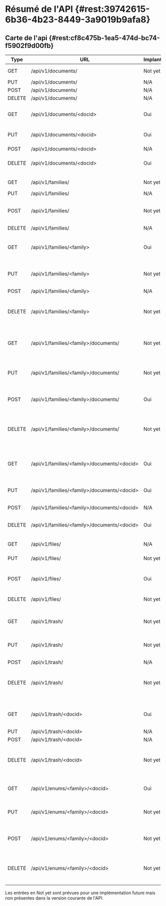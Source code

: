 # Résumé de l'API {#rest:39742615-6b36-4b23-8449-3a9019b9afa8}

## Carte de l'api {#rest:cf8c475b-1ea5-474d-bc74-f5902f9d00fb}

|  Type  |                        URL                              |               Implanté              |                             Signification                             |
| ------ | -------------------------------------------------       | ----------------------------------- | --------------------------------------------------------------------- |
| GET    | /api/v1/documents/                                      | <span class="apiTodo">Not yet</span>| Liste de documents                                                    |
| PUT    | /api/v1/documents/                                      | N/A                                 | N/A                                                                   |
| POST   | /api/v1/documents/                                      | N/A                                 | N/A                                                                   |
| DELETE | /api/v1/documents/                                      | N/A                                 | N/A                                                                   |
|        |                                                         |                                     |                                                                       |
| GET    | /api/v1/documents/&lt;docid&gt;                         | Oui                                 | [Récupération d'un document][GETDOC]                                  |
| PUT    | /api/v1/documents/&lt;docid&gt;                         | Oui                                 | [Mise à jour d'un document][PUTDOC]                                   |
| POST   | /api/v1/documents/&lt;docid&gt;                         | N/A                                 | N/A                                                                   |
| DELETE | /api/v1/documents/&lt;docid&gt;                         | Oui                                 | [Mise à la poubelle d'un document][DELDOC]                            |
|        |                                                         |                                     |                                                                       |
| GET    | /api/v1/families/                                       | <span class="apiTodo">Not yet</span>| Liste des familles                                                    |
| PUT    | /api/v1/families/                                       | N/A                                 | N/A                                                                   |
| POST   | /api/v1/families/                                       | <span class="apiTodo">Not yet</span>| Création d'une nouvelle famille                                       |
| DELETE | /api/v1/families/                                       | N/A                                 | N/A                                                                   |
|        |                                                         |                                     |                                                                       |
| GET    | /api/v1/families/&lt;family&gt;                         | Oui                                 | [Consultation du document décrivant la famille][GET_FAM]              |
| PUT    | /api/v1/families/&lt;family&gt;                         | <span class="apiTodo">Not yet</span>| Modification de la configuration de la famille                        |
| POST   | /api/v1/families/&lt;family&gt;                         | N/A                                 | N/A                                                                   |
| DELETE | /api/v1/families/&lt;family&gt;                         | <span class="apiTodo">Not yet</span>| Suppression de la famille et des documents associés                   |
|        |                                                         |                                     |                                                                       |
| GET    | /api/v1/families/&lt;family&gt;/documents/              | <span class="apiTodo">Not yet</span>| Liste des documents de cette famille                                  |
| PUT    | /api/v1/families/&lt;family&gt;/documents/              | <span class="apiTodo">Not yet</span>| Modification en masse de documents de cette famille                   |
| POST   | /api/v1/families/&lt;family&gt;/documents/              | Oui                                 | [Création d'un document de cette famille][POSTDOC]                    |
| DELETE | /api/v1/families/&lt;family&gt;/documents/              | <span class="apiTodo">Not yet</span>| Mise à la poubelle en masse de documents de cette famille             |
|        |                                                         |                                     |                                                                       |
| GET    | /api/v1/families/&lt;family&gt;/documents/&lt;docid&gt; | Oui                                 | [Récupération d'un document de la famille][GETDOC]                    |
| PUT    | /api/v1/families/&lt;family&gt;/documents/&lt;docid&gt; | Oui                                 | [Mise à jour d'un document de la famille][PUTDOC]                     |
| POST   | /api/v1/families/&lt;family&gt;/documents/&lt;docid&gt; | N/A                                 | N/A                                                                   |
| DELETE | /api/v1/families/&lt;family&gt;/documents/&lt;docid&gt; | Oui                                 | [Suppression d'un document de la famille][DELDOC]                     |
|        |                                                         |                                     |                                                                       |
| GET    | /api/v1/files/                                          | N/A                                 | N/A                                                                   |
| PUT    | /api/v1/files/                                          | <span class="apiTodo">Not yet</span>| Modification d'un fichier temporaire                                  |
| POST   | /api/v1/files/                                          | Oui                                 | [Création d'un fichier temporaire][POSTFILE]                          |
| DELETE | /api/v1/files/                                          | <span class="apiTodo">Not yet</span>| Suppression d'un fichier temporaire                                   |
|        |                                                         |                                     |                                                                       |
| GET    | /api/v1/trash/                                          | <span class="apiTodo">Not yet</span>| Liste document de la poubelle                                         |
| PUT    | /api/v1/trash/                                          | <span class="apiTodo">Not yet</span>| Modifie en masse les documents de la poubelle                         |
| POST   | /api/v1/trash/                                          | N/A                                 | N/A                                                                   |
| DELETE | /api/v1/trash/                                          | <span class="apiTodo">Not yet</span>| Supprime définitivement les documents de la poubelle                  |
|        |                                                         |                                     |                                                                       |
| GET    | /api/v1/trash/&lt;docid&gt;                             | Oui                                 | [Récupération d'un document mis à la poubelle][trash_doc]             |
| PUT    | /api/v1/trash/&lt;docid&gt;                             | N/A                                 | N/A                                                                   |
| POST   | /api/v1/trash/&lt;docid&gt;                             | N/A                                 | N/A                                                                   |
| DELETE | /api/v1/trash/&lt;docid&gt;                             | <span class="apiTodo">Not yet</span>| Suppression définitivement d'un document mis à la poubelle            |
|        |                                                         |                                     |                                                                       |
| GET    | /api/v1/enums/&lt;family&gt;/&lt;docid&gt;              | Oui                                 | [Récupération de la liste des valeurs][get_enum]                      |
| PUT    | /api/v1/enums/&lt;family&gt;/&lt;docid&gt;              | <span class="apiTodo">Not yet</span>| Modification d'une valeur de la liste des énumérés                    |
| POST   | /api/v1/enums/&lt;family&gt;/&lt;docid&gt;              | <span class="apiTodo">Not yet</span>| Ajout d'une valeur à la liste d'énumérés                              |
| DELETE | /api/v1/enums/&lt;family&gt;/&lt;docid&gt;              | <span class="apiTodo">Not yet</span>| Suppression définitivement d'un document mis à la poubelle            |

<span class="flag inline nota-bene"></span> Les entrées en <span class="apiTodo">Not yet</span> sont prévues
pour une implémentation future mais non présentes dans la version courante de l'API.


<!--links-->

[GET_FAM]: #rest:6b195156-0cda-47c8-9a9a-04ec13562c9a

[POSTDOC]: #rest:e769b476-0033-407c-b453-4e8466e09975
[GETDOC]: #rest:1d7b939f-d5fc-4b57-b33f-d216913efc22
[PUTDOC]: #rest:db2cb01a-7325-4f78-8cec-ceac9858caf2
[DELDOC]: #rest:3358b3bd-bdf6-44ef-b1d7-438f8eb21067

[POSTFILE]: #rest:5797255d-128d-4aa4-9c11-2c8195cca63d
[trash_doc]: #rest:52be10c1-9f46-456b-a22f-24909386567f
[get_enum]: #rest:bb13e401-1859-4c73-b299-70b801ed7eb0
